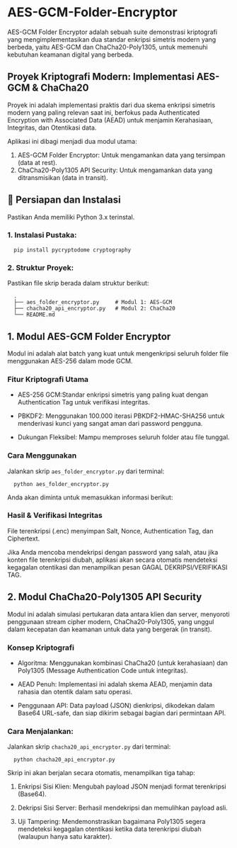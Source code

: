 # AES-GCM-Folder-Encryptor
AES-GCM Folder Encryptor adalah sebuah suite demonstrasi kriptografi yang mengimplementasikan dua standar enkripsi simetris modern yang berbeda, yaitu AES-GCM dan ChaCha20-Poly1305, untuk memenuhi kebutuhan keamanan digital yang berbeda.

## Proyek Kriptografi Modern: Implementasi AES-GCM & ChaCha20
Proyek ini adalah implementasi praktis dari dua skema enkripsi simetris modern yang paling relevan saat ini, berfokus pada Authenticated Encryption with Associated Data (AEAD) untuk menjamin Kerahasiaan, Integritas, dan Otentikasi data.

Aplikasi ini dibagi menjadi dua modul utama:

1. AES-GCM Folder Encryptor: Untuk mengamankan data yang tersimpan (data at rest).
2. ChaCha20-Poly1305 API Security: Untuk mengamankan data yang ditransmisikan (data in transit).

## 🚀 Persiapan dan Instalasi
Pastikan Anda memiliki Python 3.x terinstal.

### 1. Instalasi Pustaka:

      pip install pycryptodome cryptography

### 2. Struktur Proyek:
Pastikan file skrip berada dalam struktur berikut:
     
      .
      ├── aes_folder_encryptor.py     # Modul 1: AES-GCM
      ├── chacha20_api_encryptor.py   # Modul 2: ChaCha20
      └── README.md

## 1. Modul AES-GCM Folder Encryptor
Modul ini adalah alat batch yang kuat untuk mengenkripsi seluruh folder file menggunakan AES-256 dalam mode GCM.

### Fitur Kriptografi Utama
- AES-256 GCM:Standar enkripsi simetris yang paling kuat dengan Authentication Tag untuk verifikasi integritas.

- PBKDF2: Menggunakan 100.000 iterasi PBKDF2-HMAC-SHA256 untuk menderivasi kunci yang sangat aman dari password pengguna.

- Dukungan Fleksibel: Mampu memproses seluruh folder atau file tunggal.

### Cara Menggunakan
Jalankan skrip ` aes_folder_encryptor.py ` dari terminal:

      python aes_folder_encryptor.py

Anda akan diminta untuk memasukkan informasi berikut:



### Hasil & Verifikasi Integritas
File terenkripsi (.enc) menyimpan Salt, Nonce, Authentication Tag, dan Ciphertext.

Jika Anda mencoba mendekripsi dengan password yang salah, atau jika konten file terenkripsi diubah, aplikasi akan secara otomatis mendeteksi kegagalan otentikasi dan menampilkan pesan GAGAL DEKRIPSI/VERIFIKASI TAG.

## 2. Modul ChaCha20-Poly1305 API Security
Modul ini adalah simulasi pertukaran data antara klien dan server, menyoroti penggunaan stream cipher modern, ChaCha20-Poly1305, yang unggul dalam kecepatan dan keamanan untuk data yang bergerak (in transit).

### Konsep Kriptografi
- Algoritma: Menggunakan kombinasi ChaCha20 (untuk kerahasiaan) dan Poly1305 (Message Authentication Code untuk integritas).

- AEAD Penuh: Implementasi ini adalah skema AEAD, menjamin data rahasia dan otentik dalam satu operasi.

- Penggunaan API: Data payload (JSON) dienkripsi, dikodekan dalam Base64 URL-safe, dan siap dikirim sebagai bagian dari permintaan API.

### Cara Menjalankan:
Jalankan skrip ` chacha20_api_encryptor.py ` dari terminal:

      python chacha20_api_encryptor.py

Skrip ini akan berjalan secara otomatis, menampilkan tiga tahap:

1. Enkripsi Sisi Klien: Mengubah payload JSON menjadi format terenkripsi (Base64).

2. Dekripsi Sisi Server: Berhasil mendekripsi dan memulihkan payload asli.

3. Uji Tampering: Mendemonstrasikan bagaimana Poly1305 segera mendeteksi kegagalan otentikasi ketika data terenkripsi diubah (walaupun hanya satu karakter).
